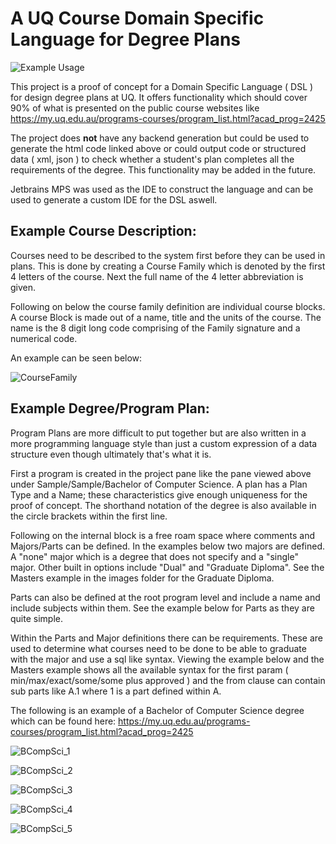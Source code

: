 # A UQ Course Domain Specific Language for Degree Plans

![Example Usage](./images/example.gif)

This project is a proof of concept for a Domain Specific Language ( DSL ) for design degree plans at UQ. It offers functionality which should cover 90% of what is presented on the public course websites like https://my.uq.edu.au/programs-courses/program_list.html?acad_prog=2425

The project does **not** have any backend generation but could be used to generate the html code linked above or could output code or structured data ( xml, json ) to check whether a student's plan completes all the requirements of the degree. This functionality may be added in the future.

Jetbrains MPS was used as the IDE to construct the language and can be used to generate a custom IDE for the DSL aswell.


Example Course Description:
---------------------------

Courses need to be described to the system first before they can be used in plans. This is done by creating a Course Family which is denoted by the first 4 letters of the course. Next the full name of the 4 letter abbreviation is given.

Following on below the course family definition are individual course blocks. A course Block is made out of a name, title and the units of the course. The name is the 8 digit long code comprising of the Family signature and a numerical code.

An example can be seen below:

![CourseFamily](./images/SubjectDefinition.png)

Example Degree/Program Plan:
----------------------------

Program Plans are more difficult to put together but are also written in a more programming language style than just a custom expression of a data structure even though ultimately that's what it is.

First a program is created in the project pane like the pane viewed above under Sample/Sample/Bachelor of Computer Science. A plan has a Plan Type and a Name; these characteristics give enough uniqueness for the proof of concept. The shorthand notation of the degree is also available in the circle brackets within the first line.

Following on the internal block is a free roam space where comments and Majors/Parts can be defined. In the examples below two majors are defined. A "none" major which is a degree that does not specify and a "single" major. Other built in options include "Dual" and "Graduate Diploma". See the Masters example in the images folder for the Graduate Diploma.

Parts can also be defined at the root program level and include a name and include subjects within them. See the example below for Parts as they are quite simple.

Within the Parts and Major definitions there can be requirements. These are used to determine what courses need to be done to be able to graduate with the major and use a sql like syntax. Viewing the example below and the Masters example shows all the available syntax for the first param ( min/max/exact/some/some plus approved ) and the from clause can contain sub parts like A.1 where 1 is a part defined within A.


The following is an example of a Bachelor of Computer Science degree which can be found here: https://my.uq.edu.au/programs-courses/program_list.html?acad_prog=2425

![BCompSci_1](./images/BCompSci_1.png)

![BCompSci_2](./images/BCompSci_2.png)

![BCompSci_3](./images/BCompSci_3.png)

![BCompSci_4](./images/BCompSci_4.png)

![BCompSci_5](./images/BCompSci_5.png)